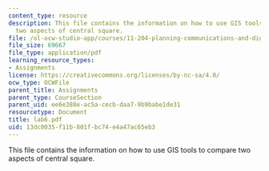 ```yaml
---
content_type: resource
description: This file contains the information on how to use GIS tools to compare
  two aspects of central square.
file: /ol-ocw-studio-app/courses/11-204-planning-communications-and-digital-media-fall-2004/13dc0035f11b801fbc74e4a47ac65eb3_lab6.pdf
file_size: 69667
file_type: application/pdf
learning_resource_types:
- Assignments
license: https://creativecommons.org/licenses/by-nc-sa/4.0/
ocw_type: OCWFile
parent_title: Assignments
parent_type: CourseSection
parent_uid: ee6e388e-ac5a-cecb-daa7-9b9babe1de31
resourcetype: Document
title: lab6.pdf
uid: 13dc0035-f11b-801f-bc74-e4a47ac65eb3
---
```

This file contains the information on how to use GIS tools to compare two aspects of central square.